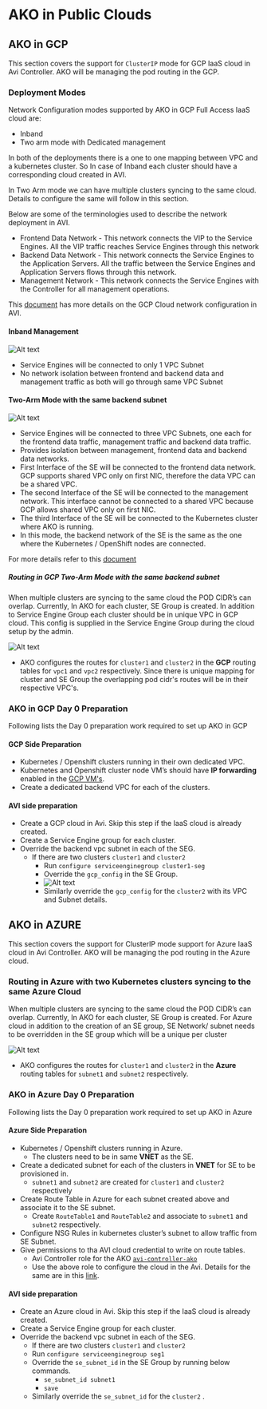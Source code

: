 # AKO in Public Clouds

## AKO in GCP

This section covers the support for `ClusterIP` mode for GCP IaaS cloud in Avi Controller. AKO will be managing the pod routing in the GCP.

### Deployment Modes

Network Configuration modes supported by AKO in GCP Full Access IaaS cloud are:

* Inband
* Two arm mode with Dedicated management

In both of the deployments there is a one to one mapping between VPC and a kubernetes cluster. So In case of Inband each cluster should have a corresponding cloud created in AVI.

In Two Arm mode we can have multiple clusters syncing to the same cloud. Details to configure the same will follow in this section.

Below are some of the terminologies used to describe the network deployment in AVI.

* Frontend Data Network - This network connects the VIP to the Service Engines. All the VIP traffic reaches Service Engines through this network
* Backend Data Network - This network connects the Service Engines to the Application Servers. All the traffic between the Service Engines and Application Servers flows through this network.
* Management Network - This network connects the Service Engines with the Controller for all management operations.

This [document](https://avinetworks.com/docs/20.1/configuring-gcp-cloud-network/) has more details on the GCP Cloud network configuration in AVI.

#### Inband Management

![Alt text](images/public_cloud/inband.png?raw=true)

* Service Engines will be connected to only 1 VPC Subnet
* No network isolation between frontend and backend data and management traffic as both will go through same VPC Subnet

#### Two-Arm Mode with the same backend subnet

![Alt text](images/public_cloud/two_arm.png?raw=true)

* Service Engines will be connected to three VPC Subnets, one each for the frontend data traffic, management traffic and backend data traffic.
* Provides isolation between management, frontend data and backend data networks.
* First Interface of the SE will be connected to the frontend data network. GCP supports shared VPC only on first NIC, therefore the data VPC can be a shared VPC.
* The second Interface of the SE will be connected to the management network. This interface cannot be connected to a shared VPC because GCP allows shared VPC only on first NIC.
* The third Interface of the SE will be connected to the Kubernetes cluster where AKO is running.
* In this mode, the backend network of the SE is the same as the one where the Kubernetes / OpenShift nodes are connected.

For more details refer to this [document](https://avinetworks.com/docs/20.1/configuring-gcp-cloud-network/)

##### Routing in GCP Two-Arm Mode with the same backend subnet

When multiple clusters are syncing to the same cloud the POD CIDR’s can overlap. Currently, In AKO for each cluster, SE Group is created. In addition to Service Engine Group each cluster should be in unique VPC in GCP cloud. This config is supplied in the Service Engine Group during the cloud setup by the admin.

![Alt text](images/public_cloud/gcp_routing.png?raw=true)

* AKO configures the routes for `cluster1` and `cluster2` in the **GCP** routing tables for `vpc1` and `vpc2` respectively. Since there is unique mapping for cluster and SE Group the overlapping pod cidr's routes will be in their respective VPC's.

### AKO in GCP Day 0 Preparation

Following lists the Day 0 preparation work required to set up AKO in GCP

#### GCP Side Preparation

* Kubernetes / Openshift clusters running in their own dedicated VPC.
* Kubernetes and Openshift cluster node VM’s should have **IP forwarding** enabled in the [GCP VM's](https://cloud.google.com/vpc/docs/using-routes#canipforward).
* Create a dedicated backend VPC for each of the clusters.

#### AVI side preparation

* Create a GCP cloud in Avi. Skip this step if the IaaS cloud is already created.
* Create a Service Engine group for each cluster.
* Override the backend vpc subnet in each of the SEG.
  * If there are two clusters `cluster1` and `cluster2`
    * Run `configure serviceenginegroup cluster1-seg`
    * Override the `gcp_config` in the SE Group.
    * ![Alt text](images/public_cloud/gcp_segroup.png?raw=true)
    * Similarly override the `gcp_config` for the `cluster2` with its VPC and Subnet details.

## AKO in AZURE

This section covers the support for ClusterIP mode support for Azure IaaS cloud in Avi Controller. AKO will be managing the pod routing in the Azure cloud.

### Routing in Azure with two Kubernetes clusters syncing to the same Azure Cloud

When multiple clusters are syncing to the same cloud the POD CIDR’s can overlap. Currently, In AKO for each cluster, SE Group is created. For Azure cloud in addition to the creation of an SE group, SE Network/ subnet needs to be overridden in the SE group which will be a unique per cluster

![Alt text](images/public_cloud/azure_routing.png?raw=true)

* AKO configures the routes for `cluster1` and `cluster2` in the **Azure** routing tables for `subnet1` and `subnet2` respectively.

### AKO in Azure Day 0 Preparation

Following lists the Day 0 preparation work required to set up AKO in Azure

#### Azure Side Preparation

* Kubernetes / Openshift clusters running in Azure.
  * The clusters need to be in same **VNET** as the SE.
* Create a dedicated subnet for each of the clusters in **VNET** for SE to be provisioned in.
    * `subnet1` and `subnet2` are created for `cluster1` and `cluster2` respectively
* Create Route Table in Azure for each subnet created above and associate it to the SE subnet.
  * Create `RouteTable1` and `RouteTable2` and associate to `subnet1` and `subnet2` respectively.
* Configure NSG Rules in kubernetes cluster’s subnet to allow traffic from SE Subnet.
* Give permissions to tha AVI cloud credential to write on route tables.
  * Avi Controller role for the AKO [`avi-controller-ako`](roles/avicontroller-ako.json)
  * Use the above role to configure the cloud in the Avi. Details for the same are in this [link](https://avinetworks.com/docs/20.1/role-setup-for-installation-into-microsoft-azure/).

#### AVI side preparation

* Create an Azure cloud in Avi. Skip this step if the IaaS cloud is already created.
* Create a Service Engine group for each cluster.
* Override the backend vpc subnet in each of the SEG.
  * If there are two clusters `cluster1` and `cluster2`
  * Run `configure serviceenginegroup seg1`
  * Override the `se_subnet_id` in the SE Group by running below commands.
    * `se_subnet_id subnet1`
    * `save`
  * Similarly override the `se_subnet_id` for the `cluster2` .
